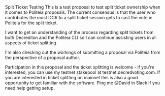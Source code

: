 Split Ticket Testing
This is a test proposal to test split ticket ownership when it comes to Politeia proposals. The current consensus is that the user who contributes the most DCR to a split ticket session gets to cast the vote in Politeia for the split ticket.

I want to get an understanding of the process regarding split tickets from both Decrediton and the Politeia CLI so I can continue assisting users in all aspects of ticket splitting.

I'm also checking out the workings of submitting a proposal via Politeia from the perspective of a proposal author.

Participation in this proposal and the ticket splitting is welcome - if you're interested, you can use my testnet stakepool at testnet.decredvoting.com. If you are interested in ticket splitting on mainnet this is also a good opportunity to get familiar with the software. Ping me @David in Slack if you need help getting setup.